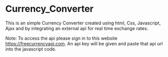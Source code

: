 # Currency_Converter
This is an simple Currency Converter created using html, Css, Javascript, Ajax and by integrating an external api for real time exchange rates.

Note: To access the api please sign in to this website https://freecurrencyapi.com. An api key will be given and paste that api url into the javascript code.
